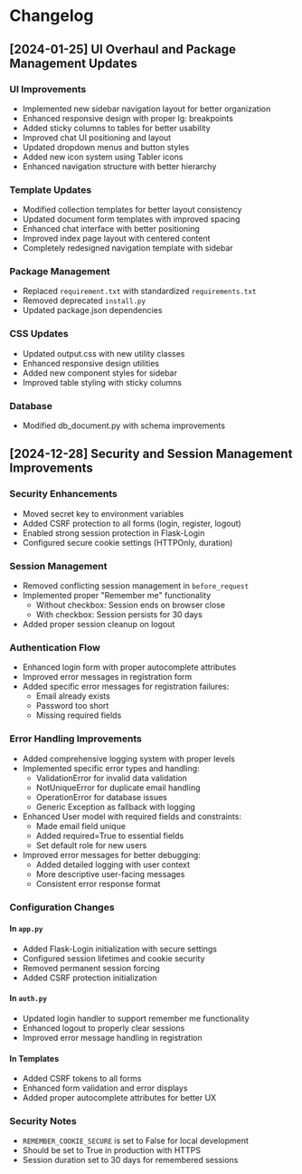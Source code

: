 # Changelog

## [2024-01-25] UI Overhaul and Package Management Updates

### UI Improvements

- Implemented new sidebar navigation layout for better organization
- Enhanced responsive design with proper lg: breakpoints
- Added sticky columns to tables for better usability
- Improved chat UI positioning and layout
- Updated dropdown menus and button styles
- Added new icon system using Tabler icons
- Enhanced navigation structure with better hierarchy

### Template Updates

- Modified collection templates for better layout consistency
- Updated document form templates with improved spacing
- Enhanced chat interface with better positioning
- Improved index page layout with centered content
- Completely redesigned navigation template with sidebar

### Package Management

- Replaced `requirement.txt` with standardized `requirements.txt`
- Removed deprecated `install.py`
- Updated package.json dependencies

### CSS Updates

- Updated output.css with new utility classes
- Enhanced responsive design utilities
- Added new component styles for sidebar
- Improved table styling with sticky columns

### Database

- Modified db_document.py with schema improvements

## [2024-12-28] Security and Session Management Improvements

### Security Enhancements

- Moved secret key to environment variables
- Added CSRF protection to all forms (login, register, logout)
- Enabled strong session protection in Flask-Login
- Configured secure cookie settings (HTTPOnly, duration)

### Session Management

- Removed conflicting session management in `before_request`
- Implemented proper "Remember me" functionality
  - Without checkbox: Session ends on browser close
  - With checkbox: Session persists for 30 days
- Added proper session cleanup on logout

### Authentication Flow

- Enhanced login form with proper autocomplete attributes
- Improved error messages in registration form
- Added specific error messages for registration failures:
  - Email already exists
  - Password too short
  - Missing required fields

### Error Handling Improvements

- Added comprehensive logging system with proper levels
- Implemented specific error types and handling:
  - ValidationError for invalid data validation
  - NotUniqueError for duplicate email handling
  - OperationError for database issues
  - Generic Exception as fallback with logging
- Enhanced User model with required fields and constraints:
  - Made email field unique
  - Added required=True to essential fields
  - Set default role for new users
- Improved error messages for better debugging:
  - Added detailed logging with user context
  - More descriptive user-facing messages
  - Consistent error response format

### Configuration Changes

#### In `app.py`

- Added Flask-Login initialization with secure settings
- Configured session lifetimes and cookie security
- Removed permanent session forcing
- Added CSRF protection initialization

#### In `auth.py`

- Updated login handler to support remember me functionality
- Enhanced logout to properly clear sessions
- Improved error message handling in registration

#### In Templates

- Added CSRF tokens to all forms
- Enhanced form validation and error displays
- Added proper autocomplete attributes for better UX

### Security Notes

- `REMEMBER_COOKIE_SECURE` is set to False for local development
- Should be set to True in production with HTTPS
- Session duration set to 30 days for remembered sessions

